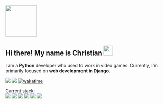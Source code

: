 <img src="https://media.giphy.com/media/M9gbBd9nbDrOTu1Mqx/giphy.gif" width="100"/>

## Hi there! My name is Christian <img src="https://media.giphy.com/media/hvRJCLFzcasrR4ia7z/giphy.gif" width="30px"/>

I am a **Python** developer who used to work in video games. Currently, I'm primarily focused on **web development in Django**.

[<img src="https://img.shields.io/static/v1?logo=gmail&label&color=EA4335&message=christian.vuye&logoColor=white&logoWidth=20">](mailto:christian.vuye@gmail.com)
[<img src="https://img.shields.io/static/v1?logo=linkedin&label&color=0A66C2&message=christianvuye&logoColor=white&logoWidth=20">](https://www.linkedin.com/in/christianvuye/)
[![wakatime](https://wakatime.com/badge/github/christianvuye/portfoliopage.svg)](https://wakatime.com/badge/github/christianvuye/portfoliopage)
<img src="https://komarev.com/ghpvc/?username=christianvuye&style=flat-square&color=blue" alt=""/>

Current stack:
<br>
<img src="https://img.shields.io/static/v1?logo=python&label&color=4B8BBE&message=Python&logoColor=white&logoWidth=20">
<img src="https://img.shields.io/static/v1?logo=django&label&color=092e20&message=Django&logoColor=white&logoWidth=20">
<img src="https://img.shields.io/static/v1?logo=html5&label&color=E34F26&message=HTML&logoColor=white&logoWidth=20">
<img src="https://img.shields.io/static/v1?logo=css3&label&color=1572B6&message=CSS&logoColor=white&logoWidth=20">
<img src="https://img.shields.io/static/v1?logo=git&label&color=F05032&message=Git&logoColor=white&logoWidth=20">
<img src="https://img.shields.io/static/v1?logo=github&label&color=181717&message=GitHub&logoColor=white&logoWidth=20">


